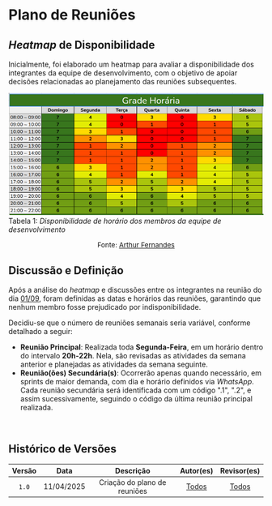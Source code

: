 # Plano de Reuniões

## *Heatmap* de Disponibilidade

Inicialmente, foi elaborado um heatmap para avaliar a disponibilidade dos integrantes da equipe de desenvolvimento, com o objetivo de apoiar decisões relacionadas ao planejamento das reuniões subsequentes.

![Heatmap de Disponibilidade](../assets/heatmap.png) 
<br>
Tabela 1: *Disponibilidade de horário dos membros da equipe de desenvolvimento*
<p style="text-align: center; font-size: 10pt;">Fonte: <a href="https://github.com/arthurfernandesj">Arthur Fernandes</a></p>

## Discussão e Definição

Após a análise do *heatmap* e discussões entre os integrantes na reunião do dia [01/09](../atas/ata_01.md), foram definidas as datas e horários das reuniões, garantindo que nenhum membro fosse prejudicado por indisponibilidade.

Decidiu-se que o número de reuniões semanais seria variável, conforme detalhado a seguir:

- **Reunião Principal**: Realizada toda **Segunda-Feira**, em um horário dentro do intervalo **20h-22h**. Nela, são revisadas as atividades da semana anterior e planejadas as atividades da semana seguinte.
- **Reunião(ões) Secundária(s)**: Ocorrerão apenas quando necessário, em sprints de maior demanda, com dia e horário definidos via *WhatsApp*. Cada reunião secundária será identificada com um código ".1", ".2", e assim sucessivamente, seguindo o código da última reunião principal realizada.
<br>

## Histórico de Versões

| Versão | Data | Descrição | Autor(es) | Revisor(es) |
| :-: | :-: | :-: | :-: | :-: |
| `1.0` | 11/04/2025 | Criação do plano de reuniões | [Todos]() | [Todos]() |
